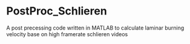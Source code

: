 # PostProc_Schlieren
A post precessing code written in MATLAB to calculate laminar burning velocity base on high framerate schlieren videos
